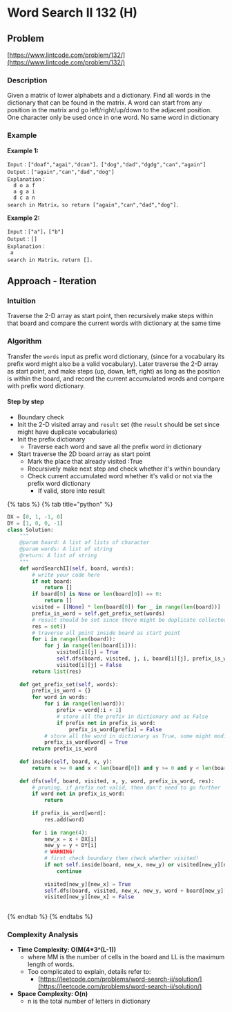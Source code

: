 # Word Search II 132 \(H\)

## Problem

[https://www.lintcode.com/problem/132/](https://www.lintcode.com/problem/132/)

### Description

Given a matrix of lower alphabets and a dictionary. Find all words in the dictionary that can be found in the matrix. A word can start from any position in the matrix and go left/right/up/down to the adjacent position. One character only be used once in one word. No same word in dictionary

### Example

**Example 1:**

```text
Input：["doaf","agai","dcan"]，["dog","dad","dgdg","can","again"]
Output：["again","can","dad","dog"]
Explanation：
  d o a f
  a g a i
  d c a n
search in Matrix，so return ["again","can","dad","dog"].
```

**Example 2:**

```text
Input：["a"]，["b"]
Output：[]
Explanation：
 a
search in Matrix，return [].
```

## Approach - Iteration

### Intuition

Traverse the 2-D array as start point, then recursively make steps within that board and compare the current words with dictionary at the same time

### Algorithm 

Transfer the `words` input as prefix word dictionary, \(since for a vocabulary its prefix word might also be a valid vocabulary\). Later traverse the 2-D array as start point, and make steps \(up, down, left, right\) as long as the position is within the board, and record the current accumulated words and compare with prefix word dictionary. 

#### Step by step

* Boundary check
* Init the 2-D visited array and `result` set \(the `result` should be set since might have duplicate vocabularies\)
* Init the prefix dictionary 
  * Traverse each word and save all the prefix word in dictionary 
* Start traverse the 2D board array as start point
  * Mark the place that already visited :True
  * Recursively make next step and check whether it's within boundary 
  * Check current accumulated word whether it's valid or not via the prefix word dictionary
    * If valid, store into result

{% tabs %}
{% tab title="python" %}
```python
DX = [0, 1, -1, 0]
DY = [1, 0, 0, -1]
class Solution:
    """
    @param board: A list of lists of character
    @param words: A list of string
    @return: A list of string
    """
    def wordSearchII(self, board, words):
        # write your code here
        if not board:
            return []
        if board[0] is None or len(board[0]) == 0:
            return []
        visited = [[None] * len(board[0]) for _ in range(len(board))]
        prefix_is_word = self.get_prefix_set(words)
        # result should be set since there might be duplicate collected vocabularies
        res = set()
        # traverse all point inside board as start point 
        for i in range(len(board)):
            for j in range(len(board[i])):
                visited[i][j] = True
                self.dfs(board, visited, j, i, board[i][j], prefix_is_word, res)
                visited[i][j] = False
        return list(res)
    
    def get_prefix_set(self, words):
        prefix_is_word = {}
        for word in words:
            for i in range(len(word)):
                prefix = word[:i + 1]
                # store all the prefix in dictionary and as False
                if prefix not in prefix_is_word:
                    prefix_is_word[prefix] = False
            # store all the word in dictionary as True, some might modify the prefix value
            prefix_is_word[word] = True
        return prefix_is_word
    
    def inside(self, board, x, y):
        return x >= 0 and x < len(board[0]) and y >= 0 and y < len(board)
    
    def dfs(self, board, visited, x, y, word, prefix_is_word, res):
        # pruning, if prefix not valid, then don't need to go further
        if word not in prefix_is_word:
            return
        
        if prefix_is_word[word]:
            res.add(word)
        
        for i in range(4):
            new_x = x + DX[i]
            new_y = y + DY[i]
            # WARNING!
            # first check boundary then check whether visited!
            if not self.inside(board, new_x, new_y) or visited[new_y][new_x]:
                continue
            
            visited[new_y][new_x] = True
            self.dfs(board, visited, new_x, new_y, word + board[new_y][new_x], prefix_is_word, res)
            visited[new_y][new_x] = False
        
```
{% endtab %}
{% endtabs %}

### Complexity Analysis

* **Time Complexity: O\(M\(4\*3^\(L-1\)\)**
  * where MM is the number of cells in the board and LL is the maximum length of words.
  * Too complicated to explain, details refer to:
    * [https://leetcode.com/problems/word-search-ii/solution/](https://leetcode.com/problems/word-search-ii/solution/)
* **Space Complexity: O\(n\)**
  * n is the total number of letters in dictionary 

